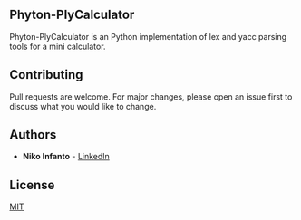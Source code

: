 ## Phyton-PlyCalculator

Phyton-PlyCalculator is an Python implementation of lex and yacc parsing tools for a mini calculator.

## Contributing
Pull requests are welcome. For major changes, please open an issue first to discuss what you would like to change.

## Authors

* **Niko Infanto** - [LinkedIn](https://www.linkedin.com/in/niko-infanto/)

## License
[MIT](https://choosealicense.com/licenses/mit/)
